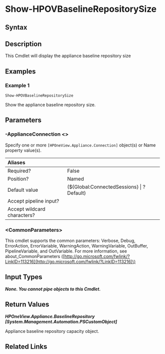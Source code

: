 ﻿---
description: View appliance basline repository size.
---

# Show-HPOVBaselineRepositorySize

## Syntax

## Description

This Cmdlet will display the appliance baseline repository size

## Examples

###  Example 1 

```text
Show-HPOVBaselineRepositorySize
```

Show the appliance baseline repository size.

## Parameters

### -ApplianceConnection &lt;&gt;

Specify one or more `[HPOneView.Appliance.Connection]` object(s) or Name property value(s).

| Aliases |  |
| :--- | :--- |
| Required? | False |
| Position? | Named |
| Default value | (${Global:ConnectedSessions} &vert; ? Default) |
| Accept pipeline input? |  |
| Accept wildcard characters? |  |

### &lt;CommonParameters&gt;

This cmdlet supports the common parameters: Verbose, Debug, ErrorAction, ErrorVariable, WarningAction, WarningVariable, OutBuffer, PipelineVariable, and OutVariable. For more information, see about\_CommonParameters \([http://go.microsoft.com/fwlink/?LinkID=113216](http://go.microsoft.com/fwlink/?LinkID=113216)\)

## Input Types

_**None. You cannot pipe objects to this Cmdlet.**_

## Return Values

_**HPOneView.Appliance.BaselineRepository [System.Management.Automation.PSCustomObject]**_

Appliance baseline repository capacity object.

## Related Links

